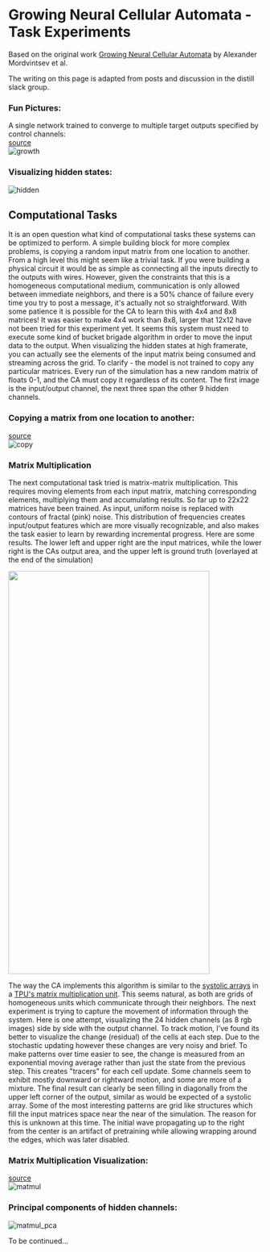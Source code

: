 # Growing Neural Cellular Automata - Task Experiments  

Based on the original work [Growing Neural Cellular Automata](https://distill.pub/2020/growing-ca/) by Alexander Mordvintsev et al.  
  
The writing on this page is adapted from posts and discussion in the distill slack group.  

### Fun Pictures:
A single network trained to converge to multiple target outputs specified by control channels:  
[source](basic_large.py)  
![growth](https://i.imgur.com/vjrqwF2.gif)
  
### Visualizing hidden states:    
  
![hidden](https://i.imgur.com/2ApfNM3.gif)  

## Computational Tasks  
  
It is an open question what kind of computational tasks these systems can be optimized to perform. A simple building block for more complex problems, is copying a random input matrix from one location to another. From a high level this might seem like a trivial task. If you were building a physical circuit it would be as simple as connecting all the inputs directly to the outputs with wires. However, given the constraints that this is a homogeneous computational medium, communication is only allowed between immediate neighbors, and there is a 50% chance of failure every time you try to post a message, it's actually not so straightforward.
With some patience it is possible for the CA to learn this with 4x4 and 8x8 matrices! It was easier to make 4x4 work than 8x8, larger that 12x12 have not been tried for this experiment yet. It seems this system must need to execute some kind of bucket brigade algorithm in order to move the input data to the output. When visualizing the hidden states at high framerate, you can actually see the elements of the input matrix being consumed and streaming across the grid.
To clarify - the model is not trained to copy any particular matrices. Every run of the simulation has a new random matrix of floats 0-1, and the CA must copy it regardless of its content. The first image is the input/output channel, the next three span the other 9 hidden channels.  
  
### Copying a matrix from one location to another:  
[source](CA_tasks/CA_tasks_copy_1.py)  
![copy](https://i.imgur.com/oHirFid.gif)

### Matrix Multiplication
The next computational task tried is matrix-matrix multiplication. This requires moving elements from each input matrix, matching corresponding elements, multiplying them and accumulating results. So far up to 22x22 matrices have been trained. As input, uniform noise is replaced with contours of fractal (pink) noise. This distribution of frequencies creates input/output features which are more visually recognizable, and also makes the task easier to learn by rewarding incremental progress.
Here are some results. The lower left and upper right are the input matrices, while the lower right is the CAs output area, and the upper left is ground truth (overlayed at the end of the simulation)

<img src="https://i.imgur.com/dd9BVEq.png" width="400" height="800">

The way the CA implements this algorithm is similar to the [systolic arrays](https://en.wikipedia.org/wiki/Systolic_array) in a [TPU's matrix multiplication unit](https://medium.com/@CPLu/should-we-all-embrace-systolic-array-df3830f193dc). This seems natural, as both are grids of homogeneous units which communicate through their neighbors.
The next experiment is trying to capture the movement of information through the system. Here is one attempt, visualizing the 24 hidden channels (as 8 rgb images) side by side with the output channel. To track motion, I've found its better to visualize the change (residual) of the cells at each step. Due to the stochastic updating however these changes are very noisy and brief. To make patterns over time easier to see, the change is measured from an exponential moving average rather than just the state from the previous step. This creates "tracers" for each cell update. Some channels seem to exhibit mostly downward or rightward motion, and some are more of a mixture. The final result can clearly be seen filling in diagonally from the upper left corner of the output, similar as would be expected of a systolic array. Some of the most interesting patterns are grid like structures which fill the input matrices space near the near of the simulation. The reason for this is unknown at this time. The initial wave propagating up to the right from the center is an artifact of pretraining while allowing wrapping around the edges, which was later disabled. 

### Matrix Multiplication Visualization:  
[source](CA_tasks/CA_tasks_matmul.py)  
![matmul](https://i.imgur.com/3CD5IX7.gif)  
  
### Principal components of hidden channels:
![matmul_pca](https://i.imgur.com/o9U0IWY.gif)  
  
To be continued...

